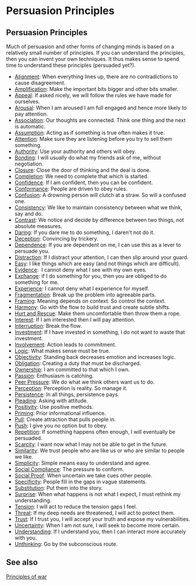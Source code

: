 # Persuasion Principles

## Persuasion Principles

Much of persuasion and other forms of changing minds is based on a relatively small number of principles. If you can understand the principles, then you can invent your own techniques. It thus makes sense to spend time to understand these principles (persuaded yet?).

* [Alignment](alignment.htm): When everything lines up, there are no contradictions to cause disagreement.
* [Amplification](amplification.htm): Make the important bits bigger and other bits smaller.
* [Appeal](appeal.htm): If asked nicely, we will follow the rules we have made for ourselves.
* [Arousal](arousal.htm): When I am aroused I am full engaged and hence more likely to pay attention.
* [Association](association.htm): Our thoughts are connected. Think one thing and the next is automatic.
* [Assumption](assumption.htm): Acting as if something is true often makes it true.
* [Attention](attention.htm): Make sure they are listening before you try to sell them something.
* [Authority](authority.htm): Use your authority and others will obey.
* [Bonding](bonding.htm): I will usually do what my friends ask of me, without negotiation.
* [Closure](closure.htm): Close the door of thinking and the deal is done.
* [Completion](../principles/completion.htm): We need to complete that which is started.
* [Confidence](confidence.htm): If I am confident, then you can be confident.
* [Conformance](conformance.htm): People are driven to obey rules.
* [Confusion](confusion.htm): A drowning person will clutch at a straw. So will a confused one.
* [Consistency](consistency.htm): We like to maintain consistency between what we think, say and do.
* [Contrast](contrast.htm): We notice and decide by difference between two things, not absolute measures.
* [Daring](daring.htm): If you dare me to do something, I daren't not do it.
* [Deception](deception.htm): Convincing by trickery.
* [Dependence](dependence.htm): If you are dependent on me, I can use this as a lever to persuade you.
* [Distraction](distraction.htm): If I distract your attention, I can then slip around your guard.
* [Easy](easy.htm): I like things which are easy (and not things which are difficult).
* [Evidence](evidence.htm):  I cannot deny what I see with my own eyes.
* [Exchange](exchange.htm): if I do something for you, then you are obliged to do something for me.
* [Experience](experience.htm): I cannot deny what I experience for myself.
* [Fragmentation](../principles/fragmentation.htm): Break up the problem into agreeable parts.
* [Framing](framing.htm): Meaning depends on context. So control the context.
* [Harmony](harmony.htm): Go with the flow to build trust and create subtle shifts.
* [Hurt and Rescue](hurt_rescue.htm): Make them uncomfortable then throw them a rope.
* [Interest](interest.htm): If I am interested then I will pay attention.
* [Interruption](interruption.htm): Break the flow.
* [Investment](investment.htm): If I have invested in something, I do not want to waste that investment.
* [Involvement](involvement.htm): Action leads to commitment.
* [Logic](logic.htm): What makes sense must be true.
* [Objectivity](objectivity.htm): Standing back decreases emotion and increases logic.
* [Obligation](obligation.htm): Creating a duty that must be discharged.
* [Ownership](ownership.htm): I am committed to that which I own.
* [Passion](../principles/passion.htm): Enthusiasm is catching.
* [Peer Pressure](peer_pressure.htm): We do what we think others want us to do.
* [Perception](perception.htm): Perception is reality. So manage it.
* [Persistence](../principles/persistence.htm): In all things, persistence pays.
* [Pleading](pleading.htm): Asking with attitude.
* [Positivity](positivity.htm): Use positive methods.
* [Priming](../principles/priming.htm): Prior informational influence.
* [Pull](pull.htm): Create attraction that pulls people in.
* [Push](push.htm): I give you no option but to obey.
* [Repetition](repetition.htm): If something happens often enough, I will eventually be persuaded.
* [Scarcity](scarcity.htm): I want now what I may not be able to get in the future.
* [Similarity](similarity.htm): We trust people who are like us or who are similar to people we like.
* [Simplicity](simplicity.htm): Simple means easy to understand and agree.
* [Social Compliance](../principles/social_compliance.htm): The pressure to conform.
* [Social Proof](social_proof.htm): When uncertain we take cues other people.
* [Specificity](specificity.htm): People fill in the gaps in vague statements.
* [Substitution](substitution.htm): Put them into the story.
* [Surprise](surprise.htm): When what happens is not what I expect, I must rethink my understanding.
* [Tension](tension.htm): I will act to reduce the tension gaps I feel.
* [Threat](threat.htm): If my deep needs are threatened, I will act to protect them.
* [Trust](trust.htm): If I trust you, I will accept your truth and expose my vulnerabilities.
* [Uncertainty](uncertainty.htm): When I am not sure, I will seek to become more certain.
* [Understanding](understanding.htm): If I understand you, then I can interact more accurately with you.
* [Unthinking](../principles/unthinking.htm): Go by the subconscious route.

See also
--------

[Principles of war](../disciplines/warfare/principles/principles.htm)
